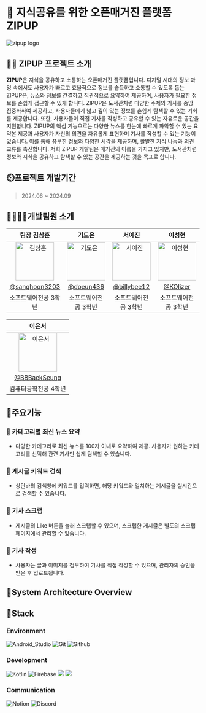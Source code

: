 # 📖 지식공유를 위한 오픈매거진 플랫폼 ZIPUP 
![zipup logo](https://github.com/user-attachments/assets/1fb46c38-6e6a-40a1-ad03-577d97866814)


</div>

## 👨‍🏫 ZIPUP 프로젝트 소개 

**ZIPUP**은 지식을 공유하고 소통하는 오픈매거진 플랫폼입니다. 디지털 시대의 정보 과잉 속에서도 사용자가 빠르고 효율적으로 정보를 습득하고 소통할 수 있도록 돕는 ZIPUP은, 뉴스와 정보를 간결하고 직관적으로 요약하여 제공하며, 사용자가 필요한 정보를 손쉽게 접근할 수 있게 합니다.
ZIPUP은 도서관처럼 다양한 주제의 기사를 중앙 집중화하여 제공하고, 사용자들에게 넓고 깊이 있는 정보를 손쉽게 탐색할 수 있는 기회를 제공합니다. 또한, 사용자들이 직접 기사를 작성하고 공유할 수 있는 자유로운 공간을 지원합니다.
ZIPUP의 핵심 기능으로는 다양한 뉴스를 한눈에 빠르게 파악할 수 있는 요약본 제공과 사용자가 자신의 의견을 자유롭게 표현하며 기사를 작성할 수 있는 기능이 있습니다. 이를 통해 풍부한 정보와 다양한 시각을 제공하며, 활발한 지식 나눔과 의견 교류를 촉진합니다.
저희 ZIPUP 개발팀은 매거진의 이름을 가지고 있지만, 도서관처럼 정보와 지식을 공유하고 탐색할 수 있는 공간을 제공하는 것을 목표로 합니다.



## ⏲️프로젝트 개발기간

> 2024.06 ~ 2024.09

## 👨‍👩‍👦‍👦개발팀원 소개 
<table>
  <thead>
    <tr>
      <th>팀장 김상훈</th>
      <th>기도은</th>
      <th>서예진</th>
      <th>이성현</th>
    </tr>
  </thead>
  <tbody>
    <tr>
      <td align="center"><img src="https://avatars.githubusercontent.com/u/80574796?v=4" width="100px;" alt="김상훈"/></td>
      <td align="center"><img src="https://avatars.githubusercontent.com/u/71860644?v=4" width="100px;" alt="기도은"/></td>
      <td align="center"><img src="https://avatars.githubusercontent.com/u/114378725?v=4" width="100px;" alt="서예진"/></td>
      <td align="center"><img src="https://avatars.githubusercontent.com/u/127844467?v=4" width="100px;" alt="이성현"/></td>
    </tr>
    <tr>
      <td align="center"><a href="https://github.com/sanghoon3203">@sanghoon3203</a></td>
      <td align="center"><a href="https://github.com/doeun436">@doeun436</a></td>
      <td align="center"><a href="https://github.com/billybee12">@billybee12</a></td>
      <td align="center"><a href="https://github.com/KOlizer">@KOlizer</a></td>
    </tr>
    <tr>
      <td align="center">소프트웨어전공 3학년</td>
      <td align="center">소프트웨어전공 3학년</td>
      <td align="center">소프트웨어전공 3학년</td>
      <td align="center">소프트웨어전공 3학년</td>
    </tr>
  </tbody>
</table>

<table>
  <thead>
    <tr>
      <th>이은서</th>
    </tr>
  </thead>
  <tbody>
    <tr>
      <td align="center"><img src="https://avatars.githubusercontent.com/u/128893466?v=4" width="100px;" alt="이은서"/></td>
    </tr>
    <tr>
      <td align="center"><a href="https://github.com/BBBaekSeung">@BBBaekSeung</a></td>
    </tr>
    <tr>
      <td align="center">컴퓨터공학전공 4학년</td>
    </tr>
  </tbody>
</table>


## 🚀주요기능

### 📌 카테고리별 최신 뉴스 요약
- 다양한 카테고리로 최신 뉴스를 100자 이내로 요약하여 제공. 사용자가 원하는 카테고리를 선택해 관련 기사만 쉽게 탐색할 수 있습니다.

### 📌 게시글 키워드 검색
- 상단바의 검색창에 키워드를 입력하면, 해당 키워드와 일치하는 게시글을 실시간으로 검색할 수 있습니다.

### 📌 기사 스크랩
- 게시글의 Like 버튼을 눌러 스크랩할 수 있으며, 스크랩한 게시글은 별도의 스크랩 페이지에서 관리할 수 있습니다.

### 📌 기사 작성
- 사용자는 글과 이미지를 첨부하여 기사를 직접 작성할 수 있으며, 관리자의 승인을 받은 후 업로드됩니다.


## 🔨System Architecture Overview

## 🔧Stack

### Environment
![Android_Studio](https://img.shields.io/badge/Android_Studio-3DDC84?style=for-the-badge&logo=android-studio&logoColor=white)
![Git](https://img.shields.io/badge/Git-F05032?style=for-the-badge&logo=Git&logoColor=white)
![Github](https://img.shields.io/badge/GitHub-181717?style=for-the-badge&logo=GitHub&logoColor=white)             


### Development
![Kotlin](https://img.shields.io/badge/Kotlin-0095D5?&style=for-the-badge&logo=kotlin&logoColor=white)
![Firebase](https://img.shields.io/badge/firebase-a08021?style=for-the-badge&logo=firebase&logoColor=ffcd34)
<img src="https://img.shields.io/badge/docker-%230db7ed.svg?style=for-the-badge&logo=docker&logoColor=white"> 
<img src="https://img.shields.io/badge/openai-412991?style=for-the-badge&logo=openai&logoColor=white">


### Communication
![Notion](https://img.shields.io/badge/Notion-000000?style=for-the-badge&logo=Notion&logoColor=white)
![Discord](https://img.shields.io/badge/Discord-7289DA?style=for-the-badge&logo=discord&logoColor=white)



